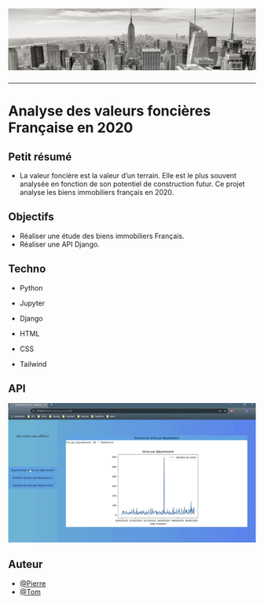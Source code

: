 <h1 align="center">
  <img src="./Assets/header.jpg" alt="Valeur Fonciere" />
</h1>

---

# Analyse des valeurs foncières Française en 2020

## Petit résumé

- La valeur foncière est la valeur d’un terrain. Elle est le plus souvent analysée en fonction de son potentiel de construction futur. Ce projet analyse les biens immobiliers français en 2020.

## Objectifs

- Réaliser une étude des biens immobiliers Français.
- Réaliser une API Django.

## Techno

- Python
- Jupyter
- Django

- HTML
- CSS
- Tailwind

## API
<img src="./Assets/demo.gif" alt="Redicube" />

## Auteur

- [@Pierre](https://github.com/Pierre-Portfolio)
- [@Tom](https://github.com/Flaye)
